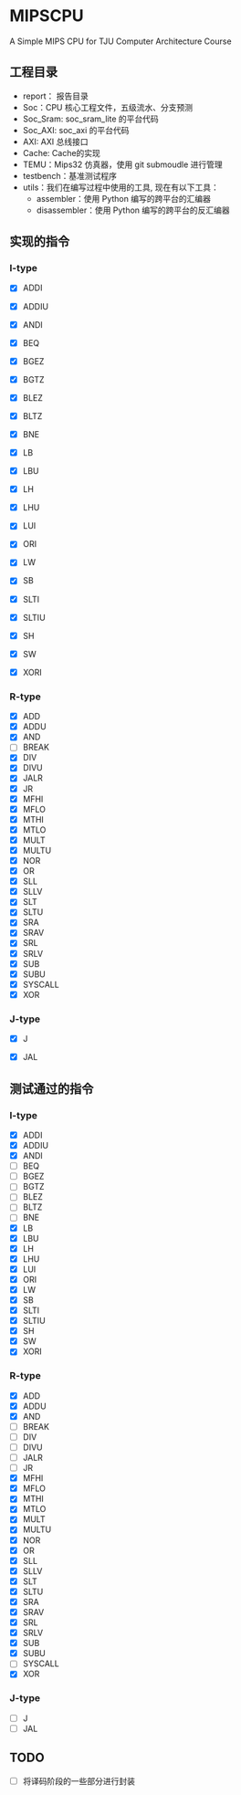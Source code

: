 # MIPSCPU
A Simple MIPS CPU for TJU Computer Architecture Course

## 工程目录
- report： 报告目录
- Soc：CPU 核心工程文件，五级流水、分支预测
- Soc_Sram: soc_sram_lite 的平台代码
- Soc_AXI: soc_axi 的平台代码
- AXI: AXI 总线接口
- Cache: Cache的实现
- TEMU：Mips32 仿真器，使用 git submoudle 进行管理
- testbench：基准测试程序
- utils：我们在编写过程中使用的工具, 现在有以下工具：
  - assembler：使用 Python 编写的跨平台的汇编器
  - disassembler：使用 Python 编写的跨平台的反汇编器

## 实现的指令
### I-type
- [x] ADDI 
- [x] ADDIU
- [x] ANDI
- [x] BEQ
- [x] BGEZ
- [x] BGTZ
- [x] BLEZ
- [x] BLTZ
- [x] BNE
- [x] LB
- [x] LBU
- [x] LH
- [x] LHU
- [x] LUI
- [x] ORI 
- [x] LW
- [x] SB
- [x] SLTI
- [x] SLTIU
- [x] SH
- [x] SW  
- [x] XORI



### R-type
- [x] ADD
- [x] ADDU
- [x] AND
- [ ] BREAK
- [x] DIV
- [x] DIVU
- [x] JALR
- [x] JR
- [x] MFHI
- [x] MFLO
- [x] MTHI
- [x] MTLO 
- [x] MULT
- [x] MULTU
- [x] NOR
- [x] OR
- [x] SLL
- [x] SLLV
- [x] SLT
- [x] SLTU
- [x] SRA
- [x] SRAV
- [x] SRL
- [x] SRLV
- [x] SUB
- [x] SUBU
- [x] SYSCALL
- [x] XOR

### J-type
- [x] J
- [x] JAL






## 测试通过的指令
### I-type
- [x] ADDI 
- [x] ADDIU
- [x] ANDI
- [ ] BEQ
- [ ] BGEZ
- [ ] BGTZ
- [ ] BLEZ
- [ ] BLTZ
- [ ] BNE
- [x] LB
- [x] LBU
- [x] LH
- [x] LHU
- [x] LUI
- [x] ORI 
- [x] LW
- [x] SB
- [x] SLTI
- [x] SLTIU
- [x] SH
- [x] SW  
- [x] XORI

### R-type
- [x] ADD
- [x] ADDU
- [x] AND
- [ ] BREAK
- [ ] DIV
- [ ] DIVU
- [ ] JALR
- [ ] JR
- [x] MFHI
- [x] MFLO
- [x] MTHI
- [x] MTLO 
- [x] MULT
- [x] MULTU
- [x] NOR
- [x] OR
- [x] SLL
- [x] SLLV
- [x] SLT
- [x] SLTU
- [x] SRA
- [x] SRAV
- [x] SRL
- [x] SRLV
- [x] SUB
- [x] SUBU
- [ ] SYSCALL
- [x] XOR

### J-type
- [ ] J
- [ ] JAL

## TODO
- [ ] 将译码阶段的一些部分进行封装